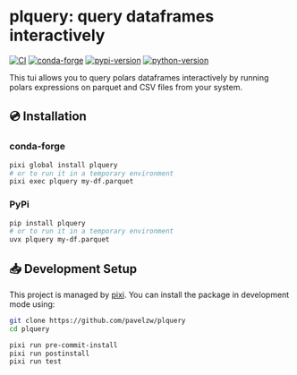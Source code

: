 # plquery: query dataframes interactively

[![CI](https://img.shields.io/github/actions/workflow/status/pavelzw/plquery/ci.yml?style=flat-square&branch=main)](https://github.com/pavelzw/plq/actions/workflows/ci.yml)
[![conda-forge](https://img.shields.io/conda/vn/conda-forge/plquery?logoColor=white&logo=conda-forge&style=flat-square)](https://prefix.dev/channels/conda-forge/packages/plq)
[![pypi-version](https://img.shields.io/pypi/v/plquery.svg?logo=pypi&logoColor=white&style=flat-square)](https://pypi.org/project/plq)
[![python-version](https://img.shields.io/pypi/pyversions/plquery?logoColor=white&logo=python&style=flat-square)](https://pypi.org/project/plq)

This tui allows you to query polars dataframes interactively by running polars expressions on parquet and CSV files from your system.

## 💿 Installation

### conda-forge

```bash
pixi global install plquery
# or to run it in a temporary environment
pixi exec plquery my-df.parquet
```

### PyPi

```bash
pip install plquery
# or to run it in a temporary environment
uvx plquery my-df.parquet
```

## 📥 Development Setup

This project is managed by [pixi](https://pixi.sh).
You can install the package in development mode using:

```bash
git clone https://github.com/pavelzw/plquery
cd plquery

pixi run pre-commit-install
pixi run postinstall
pixi run test
```
